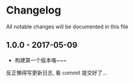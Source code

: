 # Changelog

All notable changes will be documented in this file

## 1.0.0 - 2017-05-09

- 构建第一个版本咯~~~

反正懒得写更新日志, 看 commit 提交好了...